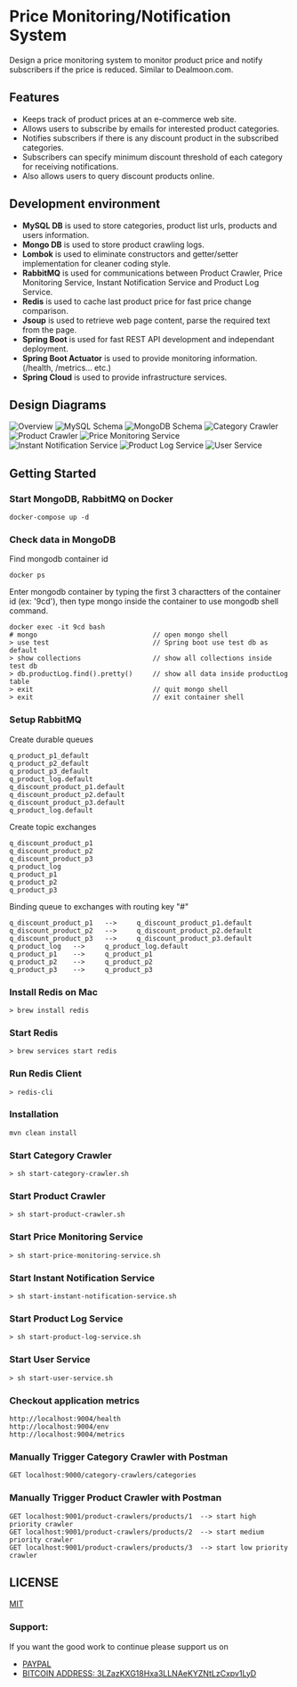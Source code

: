 # Price Monitoring/Notification System
Design a price monitoring system to monitor product price and notify subscribers if the price is reduced. Similar to Dealmoon.com.

## Features
- Keeps track of product prices at an e-commerce web site.
- Allows users to subscribe by emails for interested product categories.
- Notifies subscribers if there is any discount product in the subscribed categories.
- Subscribers can specify minimum discount threshold of each category for receiving notifications.
- Also allows users to query discount products online.

## Development environment
- **MySQL DB** is used to store categories, product list urls, products and users information.
- **Mongo DB** is used to store product crawling logs.
- **Lombok** is used to eliminate constructors and getter/setter implementation for cleaner coding style.
- **RabbitMQ** is used for communications between Product Crawler, Price Monitoring Service, Instant Notification Service and Product Log Service.
- **Redis** is used to cache last product price for fast price change comparison.
- **Jsoup** is used to retrieve web page content, parse the required text from the page.
- **Spring Boot** is used for fast REST API development and independant deployment.
- **Spring Boot Actuator** is used to provide monitoring information. (/health, /metrics... etc.)
- **Spring Cloud** is used to provide infrastructure services.

## Design Diagrams
![Overview](/Overview.png)
![MySQL Schema](/MySQLSchema.png)
![MongoDB Schema](/MongoDBSchema.png)
![Category Crawler](/CategoryCrawler.png)
![Product Crawler](/ProductCrawler.png)
![Price Monitoring Service](/PriceMonitoringService.png)
![Instant Notification Service](/InstantNotificationService.png)
![Product Log Service](/ProductLogService.png)
![User Service](/UserService.png)

## Getting Started
### Start MongoDB, RabbitMQ on Docker
```
docker-compose up -d
```
### Check data in MongoDB
Find mongodb container id
```
docker ps
```
Enter mongodb container by typing the first 3 charactters of the container id (ex: '9cd'), then type mongo inside the container to use mongodb shell command.
```
docker exec -it 9cd bash
# mongo                             // open mongo shell
> use test                          // Spring boot use test db as default
> show collections                  // show all collections inside test db
> db.productLog.find().pretty()     // show all data inside productLog table
> exit                              // quit mongo shell
> exit                              // exit container shell
```
### Setup RabbitMQ
Create durable queues
```
q_product_p1_default
q_product_p2_default
q_product_p3_default
q_product_log.default
q_discount_product_p1.default
q_discount_product_p2.default
q_discount_product_p3.default
q_product_log.default

```
Create topic exchanges
```
q_discount_product_p1
q_discount_product_p2
q_discount_product_p3
q_product_log
q_product_p1
q_product_p2
q_product_p3

```
Binding queue to exchanges with routing key "#"
```
q_discount_product_p1   -->     q_discount_product_p1.default
q_discount_product_p2   -->     q_discount_product_p2.default
q_discount_product_p3   -->     q_discount_product_p3.default
q_product_log   -->     q_product_log.default
q_product_p1    -->     q_product_p1
q_product_p2    -->     q_product_p2
q_product_p3    -->     q_product_p3
```
### Install Redis on Mac
```
> brew install redis
```
### Start Redis
```
> brew services start redis

```
### Run Redis Client
```
> redis-cli
```
### Installation
```
mvn clean install
```
### Start Category Crawler
```
> sh start-category-crawler.sh
```
### Start Product Crawler
```
> sh start-product-crawler.sh
```
### Start Price Monitoring Service
```
> sh start-price-monitoring-service.sh
```
### Start Instant Notification Service
```
> sh start-instant-notification-service.sh
```
### Start Product Log Service
```
> sh start-product-log-service.sh
```
### Start User Service
```
> sh start-user-service.sh
```
### Checkout application metrics
```
http://localhost:9004/health
http://localhost:9004/env
http://localhost:9004/metrics

```
### Manually Trigger Category Crawler with Postman
```
GET localhost:9000/category-crawlers/categories
```
### Manually Trigger Product Crawler with Postman
```
GET localhost:9001/product-crawlers/products/1  --> start high priority crawler
GET localhost:9001/product-crawlers/products/2  --> start medium priority crawler
GET localhost:9001/product-crawlers/products/3  --> start low priority crawler
```
## LICENSE

[MIT](./License.txt)

### Support:

If you want the good work to continue please support us on

* [PAYPAL](https://www.paypal.me/ishandutta2007)
* [BITCOIN ADDRESS: 3LZazKXG18Hxa3LLNAeKYZNtLzCxpv1LyD](https://www.coinbase.com/join/5a8e4a045b02c403bc3a9c0c)

